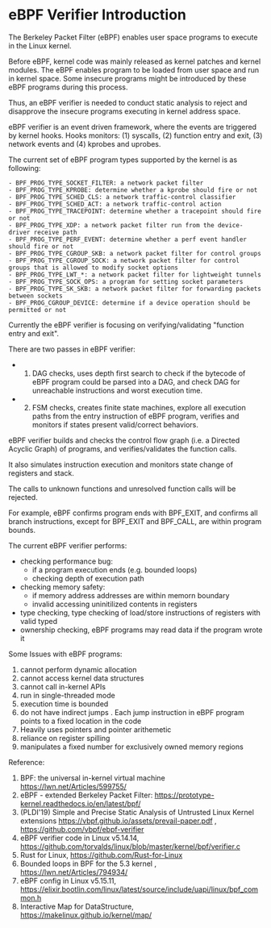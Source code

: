 # eBPF Verifier Introduction

The Berkeley Packet Filter (eBPF) enables user space programs to execute in the Linux kernel. 

Before eBPF, kernel code was mainly released as kernel patches and kernel modules. The eBPF enables program to be loaded from user space and run in kernel space. Some insecure programs might be introduced by these eBPF programs during this process. 

Thus, an eBPF verifier is needed to conduct static analysis to reject and disapprove the insecure programs executing in kernel address space. 

eBPF verifier is an event driven framework, where the events are triggered by kernel hooks. 
Hooks monitors:
(1) syscalls, 
(2) function entry and exit, 
(3) network events and 
(4) kprobes and uprobes. 

The current set of eBPF program types supported by the kernel is as following:

```
- BPF_PROG_TYPE_SOCKET_FILTER: a network packet filter
- BPF_PROG_TYPE_KPROBE: determine whether a kprobe should fire or not
- BPF_PROG_TYPE_SCHED_CLS: a network traffic-control classifier
- BPF_PROG_TYPE_SCHED_ACT: a network traffic-control action
- BPF_PROG_TYPE_TRACEPOINT: determine whether a tracepoint should fire or not
- BPF_PROG_TYPE_XDP: a network packet filter run from the device-driver receive path
- BPF_PROG_TYPE_PERF_EVENT: determine whether a perf event handler should fire or not
- BPF_PROG_TYPE_CGROUP_SKB: a network packet filter for control groups
- BPF_PROG_TYPE_CGROUP_SOCK: a network packet filter for control groups that is allowed to modify socket options
- BPF_PROG_TYPE_LWT_*: a network packet filter for lightweight tunnels
- BPF_PROG_TYPE_SOCK_OPS: a program for setting socket parameters
- BPF_PROG_TYPE_SK_SKB: a network packet filter for forwarding packets between sockets
- BPF_PROG_CGROUP_DEVICE: determine if a device operation should be permitted or not
```


Currently the eBPF verifier is focusing on verifying/validating "function entry and exit".


There are two passes in eBPF verifier:

-  1. DAG checks, uses depth first search to check if the bytecode of eBPF program could be parsed into a DAG, and check DAG for unreachable instructions and worst execution time. 

- 2. FSM checks, creates finite state machines, explore all execution paths from the entry instruction of eBPF program, verifies and monitors if states present valid/correct behaviors. 

eBPF verifier builds and checks the control flow graph (i.e. a Directed Acyclic Graph) of programs, and verifies/validates the function calls. 

It also simulates instruction execution and monitors state change of registers and stack. 

The calls to unknown functions and unresolved function calls will be rejected.

For example, eBPF confirms program ends with BPF_EXIT, and confirms all branch instructions, except for BPF_EXIT and BPF_CALL, are within program bounds. 

The current eBPF verifier performs:
- checking performance bug: 
  - if a program execution ends (e.g. bounded loops)
  - checking depth of execution path
- checking memory safety: 
  - if memory address addresses are within memorn boundary 
  - invalid accessing uninitilized contents in registers
- type checking, type checking of load/store instructions of registers with valid typed
- ownership checking, eBPF programs may read data if the program wrote it


Some Issues with eBPF programs:
1. cannot perform dynamic allocation
2. cannot access kernel data structures 
3. cannot call in-kernel APIs
4. run in single-threaded mode
5. execution time is bounded
6. do not have indirect jumps . Each jump instruction in eBPF program points to a fixed location in the code
7. Heavily uses pointers and pointer arithemetic
8. reliance on register spilling 
9. manipulates a fixed number for exclusively owned memory regions

Reference: 
1. BPF: the universal in-kernel virtual machine https://lwn.net/Articles/599755/
2. eBPF - extended Berkeley Packet Filter: https://prototype-kernel.readthedocs.io/en/latest/bpf/
3. (PLDI'19) Simple and Precise Static Analysis of Untrusted Linux Kernel extensions  https://vbpf.github.io/assets/prevail-paper.pdf , https://github.com/vbpf/ebpf-verifier
4. eBPF verifier code in Linux v5.14.14, https://github.com/torvalds/linux/blob/master/kernel/bpf/verifier.c
5. Rust for Linux, https://github.com/Rust-for-Linux
6. Bounded loops in BPF for the 5.3 kernel , https://lwn.net/Articles/794934/
7. eBPF config in Linux v5.15.11, https://elixir.bootlin.com/linux/latest/source/include/uapi/linux/bpf_common.h
8. Interactive Map for DataStructure, https://makelinux.github.io/kernel/map/







